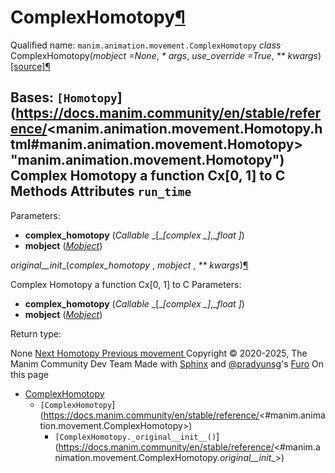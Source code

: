 # ComplexHomotopy[¶](https://docs.manim.community/en/stable/reference/<#complexhomotopy> "Link to this heading")
Qualified name: `manim.animation.movement.ComplexHomotopy`
_class_ ComplexHomotopy(_mobject =None_, _* args_, _use_override =True_, _** kwargs_)[[source]](https://docs.manim.community/en/stable/reference/<../_modules/manim/animation/movement.html#ComplexHomotopy>)[¶](https://docs.manim.community/en/stable/reference/<#manim.animation.movement.ComplexHomotopy> "Link to this definition")
    
Bases: `[Homotopy`](https://docs.manim.community/en/stable/reference/<manim.animation.movement.Homotopy.html#manim.animation.movement.Homotopy> "manim.animation.movement.Homotopy")
Complex Homotopy a function Cx[0, 1] to C
Methods
Attributes
`run_time`  
---  
Parameters:
    
  * **complex_homotopy** (_Callable_ _[__[__complex_ _]__,__float_ _]_)
  * **mobject** ([_Mobject_](https://docs.manim.community/en/stable/reference/<manim.mobject.mobject.Mobject.html#manim.mobject.mobject.Mobject> "manim.mobject.mobject.Mobject"))


_original__init__(_complex_homotopy_ , _mobject_ , _** kwargs_)[¶](https://docs.manim.community/en/stable/reference/<#manim.animation.movement.ComplexHomotopy._original__init__> "Link to this definition")
    
Complex Homotopy a function Cx[0, 1] to C
Parameters:
    
  * **complex_homotopy** (_Callable_ _[__[__complex_ _]__,__float_ _]_)
  * **mobject** ([_Mobject_](https://docs.manim.community/en/stable/reference/<manim.mobject.mobject.Mobject.html#manim.mobject.mobject.Mobject> "manim.mobject.mobject.Mobject"))


Return type:
    
None
[ Next Homotopy ](https://docs.manim.community/en/stable/reference/<manim.animation.movement.Homotopy.html>) [ Previous movement ](https://docs.manim.community/en/stable/reference/<manim.animation.movement.html>)
Copyright © 2020-2025, The Manim Community Dev Team 
Made with [Sphinx](https://docs.manim.community/en/stable/reference/<https:/www.sphinx-doc.org/>) and [@pradyunsg](https://docs.manim.community/en/stable/reference/<https:/pradyunsg.me>)'s [Furo](https://docs.manim.community/en/stable/reference/<https:/github.com/pradyunsg/furo>)
On this page 
  * [ComplexHomotopy](https://docs.manim.community/en/stable/reference/<#>)
    * `[ComplexHomotopy`](https://docs.manim.community/en/stable/reference/<#manim.animation.movement.ComplexHomotopy>)
      * `[ComplexHomotopy._original__init__()`](https://docs.manim.community/en/stable/reference/<#manim.animation.movement.ComplexHomotopy._original__init__>)


